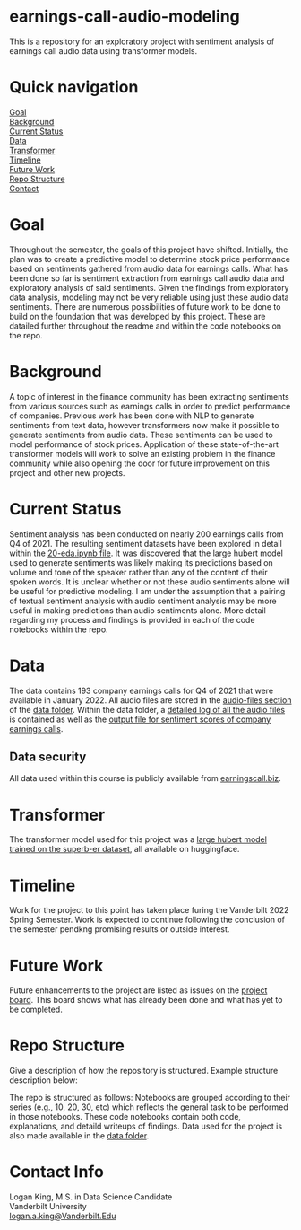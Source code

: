 # earnings-call-audio-modeling
This is a repository for an exploratory project with sentiment analysis of earnings call audio data using transformer models.

# Quick navigation
[Goal](#goal)  
[Background](#background)  
[Current Status](#current-status)  
[Data](#data)  
[Transformer](#transformer)  
[Timeline](#timeline)  
[Future Work](#future-work)  
[Repo Structure](#repo-structure)  
[Contact](#contact-info)

# Goal

Throughout the semester, the goals of this project have shifted. Initially, the plan was to create a predictive model to determine stock price performance based on sentiments gathered from audio data for earnings calls. What has been done so far is sentiment extraction from earnings call audio data and exploratory analysis of said sentiments. Given the findings from exploratory data analysis, modeling may not be very reliable using just these audio data sentiments. There are numerous possibilities of future work to be done to build on the foundation that was developed by this project. These are datailed further throughout the readme and within the code notebooks on the repo.

# Background  

A topic of interest in the finance community has been extracting sentiments from various sources such as earnings calls in order to predict performance of companies. Previous work has been done with NLP to generate sentiments from text data, however transformers now make it possible to generate sentiments from audio data. These sentiments can be used to model performance of stock prices. Application of these state-of-the-art transformer models will work to solve an existing problem in the finance community while also opening the door for future improvement on this project and other new projects. 

# Current Status

Sentiment analysis has been conducted on nearly 200 earnings calls from Q4 of 2021. The resulting sentiment datasets have been explored in detail within the [20-eda.ipynb file](https://github.com/kingla6/earnings-call-sentiment/blob/main/20-eda.ipynb). It was discovered that the large hubert model used to generate sentiments was likely making its predictions based on volume and tone of the speaker rather than any of the content of their spoken words. It is unclear whether or not these audio sentiments alone will be useful for predictive modeling. I am under the assumption that a pairing of textual sentiment analysis with audio sentiment analysis may be more useful in making predictions than audio sentiments alone. More detail regarding my process and findings is provided in each of the code notebooks within the repo. 

# Data

The data contains 193 company earnings calls for Q4 of 2021 that were available in January 2022. All audio files are stored in the [audio-files section](https://github.com/kingla6/earnings-call-sentiment/tree/main/data/audio-files) of the [data folder](https://github.com/kingla6/earnings-call-sentiment/tree/main/data). Within the data folder, a [detailed log of all the audio files](https://github.com/kingla6/earnings-call-sentiment/blob/main/data/data.csv) is contained as well as the [output file for sentiment scores of company earnings calls](https://github.com/kingla6/earnings-call-sentiment/blob/main/data/audio_sentiment.csv).

## Data security

All data used within this course is publicly available from [earningscall.biz](https://earningscall.biz).

# Transformer

The transformer model used for this project was a [large hubert model trained on the superb-er dataset](https://huggingface.co/superb/hubert-large-superb-er), all available on huggingface. 

# Timeline

Work for the project to this point has taken place furing the Vanderbilt 2022 Spring Semester. Work is expected to continue following the conclusion of the semester pendkng promising results or outside interest. 

# Future Work

Future enhancements to the project are listed as issues on the [project board](https://github.com/kingla6/earnings-call-sentiment/projects/1). This board shows what has already been done and what has yet to be completed. 

# Repo Structure

Give a description of how the repository is structured. Example structure description below:

The repo is structured as follows: Notebooks are grouped according to their series (e.g., 10, 20, 30, etc) which reflects the general task to be performed in those notebooks. These code notebooks contain both code, explanations, and detaild writeups of findings. Data used for the project is also made available in the [data folder](https://github.com/kingla6/earnings-call-sentiment/tree/main/data).


# Contact Info

Logan King, M.S. in Data Science Candidate  
Vanderbilt University  
logan.a.king@Vanderbilt.Edu  
